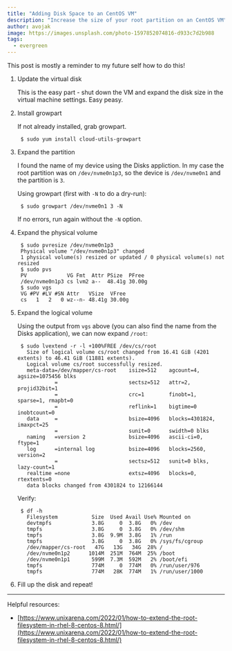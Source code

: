 ```yaml
---
title: "Adding Disk Space to an CentOS VM"
description: "Increase the size of your root partition on an CentOS VM"
author: avojak
image: https://images.unsplash.com/photo-1597852074816-d933c7d2b988
tags:
  - evergreen
---
```


This post is mostly a reminder to my future self how to do this!

1. Update the virtual disk

    This is the easy part - shut down the VM and expand the disk size in the virtual machine settings. Easy peasy.

2. Install growpart

    If not already installed, grab growpart.

        $ sudo yum install cloud-utils-growpart

3. Expand the partition

    I found the name of my device using the Disks appliction. In my case the root partition was on `/dev/nvme0n1p3`, so the device is `/dev/nvme0n1` and the partition is `3`.

    Using growpart (first with `-N` to do a dry-run):

        $ sudo growpart /dev/nvme0n1 3 -N

    If no errors, run again without the `-N` option.

4. Expand the physical volume

        $ sudo pvresize /dev/nvme0n1p3
        Physical volume "/dev/nvme0n1p3" changed
        1 physical volume(s) resized or updated / 0 physical volume(s) not resized
        $ sudo pvs
        PV             VG Fmt  Attr PSize  PFree 
        /dev/nvme0n1p3 cs lvm2 a--  48.41g 30.00g
        $ sudo vgs
        VG #PV #LV #SN Attr   VSize  VFree 
        cs   1   2   0 wz--n- 48.41g 30.00g

5. Expand the logical volume

    Using the output from `vgs` above (you can also find the name from the Disks application), we can now expand `/root`:

        $ sudo lvextend -r -l +100%FREE /dev/cs/root
          Size of logical volume cs/root changed from 16.41 GiB (4201 extents) to 46.41 GiB (11881 extents).
          Logical volume cs/root successfully resized.
          meta-data=/dev/mapper/cs-root    isize=512    agcount=4, agsize=1075456 blks
                   =                       sectsz=512   attr=2, projid32bit=1
                   =                       crc=1        finobt=1, sparse=1, rmapbt=0
                   =                       reflink=1    bigtime=0 inobtcount=0
          data     =                       bsize=4096   blocks=4301824, imaxpct=25
                   =                       sunit=0      swidth=0 blks
          naming   =version 2              bsize=4096   ascii-ci=0, ftype=1
          log      =internal log           bsize=4096   blocks=2560, version=2
                   =                       sectsz=512   sunit=0 blks, lazy-count=1
          realtime =none                   extsz=4096   blocks=0, rtextents=0
          data blocks changed from 4301824 to 12166144

    Verify:

        $ df -h
          Filesystem           Size  Used Avail Use% Mounted on
          devtmpfs             3.8G     0  3.8G   0% /dev
          tmpfs                3.8G     0  3.8G   0% /dev/shm
          tmpfs                3.8G  9.9M  3.8G   1% /run
          tmpfs                3.8G     0  3.8G   0% /sys/fs/cgroup
          /dev/mapper/cs-root   47G   13G   34G  28% /
          /dev/nvme0n1p2      1014M  251M  764M  25% /boot
          /dev/nvme0n1p1       599M  7.3M  592M   2% /boot/efi
          tmpfs                774M     0  774M   0% /run/user/976
          tmpfs                774M   28K  774M   1% /run/user/1000

6. Fill up the disk and repeat!

---

Helpful resources:
- [https://www.unixarena.com/2022/01/how-to-extend-the-root-filesystem-in-rhel-8-centos-8.html/](https://www.unixarena.com/2022/01/how-to-extend-the-root-filesystem-in-rhel-8-centos-8.html/)